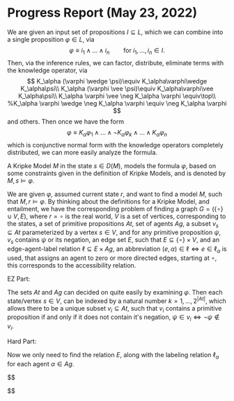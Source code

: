 # Progress Report (May 23, 2022)



We are given an input set of propositions $I\subseteq L$, which we can combine into a single proposition $\varphi \in L$, via
$$
\varphi \equiv i_1\wedge \ldots \wedge i_n \qquad \text{for $i_1,\ldots,i_n\in I$.}
$$
Then, via the inference rules, we can factor, distribute, eliminate terms with the knowledge operator, via
$$
K_\alpha (\varphi \wedge \psi)\equiv K_\alpha\varphi\wedge K_\alpha\psi\\
K_\alpha (\varphi \vee \psi)\equiv K_\alpha\varphi\vee K_\alpha\psi\\
K_\alpha \varphi \vee \neg K_\alpha \varphi \equiv\top\\
%K_\alpha \varphi \wedge \neg K_\alpha \varphi \equiv \neg K_\alpha \varphi
$$
 and others. Then once we have the form 
$$
\varphi\equiv K_\alpha\varphi_1 \wedge \ldots \wedge \neg K_\alpha \varphi_k\wedge \ldots \wedge K_\alpha\varphi_n
$$
which is conjunctive normal form with the knowledge operators completely distributed, we can more easily analyze the formula.

A Kripke Model $M$ in the state $s\in D(M)$, models the formula $\varphi$, based on some constraints given in the definition of Kripke Models, and is denoted by $M,s\vDash \varphi$. 

We are given $\varphi$, assumed current state $r$, and want to find a model $M$, such that $M,r\models \varphi$. By thinking about the definitions for a Kripke Model, and entailment, we have the corresponding problem of finding a graph $G=(\{\circ \}\cup V,E)$, where $r=\circ$ is the real world, $V$ is a set of vertices, corresponding to the states, a set of primitive propositions $At$, set of agents $Ag$, a subset $v_s \subseteq At$ parameterized by a vertex $s\in V$, and for any primitive proposition $\psi$, $v_s$ contains $\psi$ or its negation, an edge set $E$, such that $E\subseteq \{\circ\}\times V$, and an edge-agent-label relation $\ell \subseteq E\times Ag$, an abbreviation $(e,\alpha)\in \ell\iff e\in \ell_\alpha$ is used, that assigns an agent to zero or more directed edges, starting at $\circ$, this corresponds to the accessibility relation.



EZ Part:

The sets $At$ and $Ag$ can decided on quite easily by examining $\varphi$. Then each state/vertex $s\in V$, can be indexed by a natural number $k=1,\ldots,2^{|At|}$, which allows there to be a unique subset $v_i\subseteq At$, such that $v_i$ contains a primitive proposition if and only if it does not contain it's negation, $\psi \in v_i\iff \neg \psi \notin v_i$. 



Hard Part:

Now we only need to find the relation $E$, along with the labeling relation $\ell_a$ for each agent $\alpha \in Ag$. 



 
$$

$$


